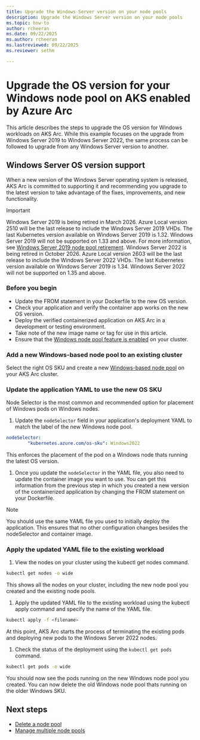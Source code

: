 ```yaml
---
title: Upgrade the Windows Server version on your node pools
description: Upgrade the Windows Server version on your node pools
ms.topic: how-to
author: rcheeran
ms.date: 09/22/2025
ms.author: rcheeran 
ms.lastreviewed: 09/22/2025
ms.reviewer: sethm

---
```


# Upgrade the OS version for your Windows node pool on AKS enabled by Azure Arc

This article describes the steps to upgrade the OS version for Windows workloads on AKS Arc. While this example focuses on the upgrade from Windows Server 2019 to Windows Server 2022, the same process can be followed to upgrade from any Windows Server version to another.

## Windows Server OS version support

When a new version of the Windows Server operating system is released, AKS Arc is committed to supporting it and recommending you upgrade to the latest version to take advantage of the fixes, improvements, and new functionality.

> [!IMPORTANT]
> Windows Server 2019 is being retired in March 2026. Azure Local version 2510 will be the last release to include the Windows Server 2019 VHDs. The last Kubernetes version available on Windows Server 2019 is 1.32. Windows Server 2019 will not be supported on 1.33 and above. For more information, see [Windows Server 2019 node pool retirement](https://techcommunity.microsoft.com/blog/containers/announcing-the-3-year-retirement-of-windows-server-2019-on-azure-kubernetes-serv/3777341).
> Windows Server 2022 is being retired in October 2026. Azure Local version 2603 will be the last release to include the Windows Server 2022 VHDs. The last Kubernetes version available on Windows Server 2019 is 1.34. Windows Server 2022 will not be supported on 1.35 and above.

### Before you begin

- Update the FROM statement in your Dockerfile to the new OS version.
- Check your application and verify the container app works on the new OS version.
- Deploy the verified containerized application on AKS Arc in a development or testing environment.
- Take note of the new image name or tag for use in this article.
- Ensure that the [Windows node pool feature is enabled](./howto-enable-windows-nodepools.md) on your cluster.

### Add a new Windows-based node pool to an existing cluster

Select the right OS SKU and create a new [Windows-based node pool](./howto-create-windows-nodepool.md) on your AKS Arc cluster.

### Update the application YAML to use the new OS SKU

Node Selector is the most common and recommended option for placement of Windows pods on Windows nodes.

1. Update the `nodeSelector` field in your application's deployment YAML to match the label of the new Windows node pool.  

```yml
nodeSelector:
        "kubernetes.azure.com/os-sku": Windows2022
```

This enforces the placement of the pod on a Windows node thats running the latest OS version.

1. Once you update the `nodeSelector` in the YAML file, you also need to update the container image you want to use. You can get this information from the previous step in which you created a new version of the containerized application by changing the FROM statement on your Dockerfile.

> [!NOTE]
> You should use the same YAML file you used to initially deploy the application. This ensures that no other configuration changes besides the nodeSelector and container image.

### Apply the updated YAML file to the existing workload

1. View the nodes on your cluster using the kubectl get nodes command.

```bash
kubectl get nodes -o wide
```

This shows all the nodes on your cluster, including the new node pool you created and the existing node pools.

1. Apply the updated YAML file to the existing workload using the kubectl apply command and specify the name of the YAML file.

```bash
kubectl apply -f <filename>
```

At this point, AKS Arc starts the process of terminating the existing pods and deploying new pods to the Windows Server 2022 nodes.

1. Check the status of the deployment using the `kubectl get pods` command.

```bash
kubectl get pods -o wide
```

You should now see the pods  running on the new Windows node pool you created. You can now delete the old Windows node pool thats running on the older Windows SKU.

## Next steps

- [Delete a node pool](/azure/aks/aksarc/manage-node-pools#delete-a-node-pool)
- [Manage multiple node pools](/azure/aks/aksarc/manage-node-pools)
